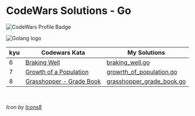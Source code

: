 # CodeWars Solutions - Go

![CodeWars Profile Badge](https://www.codewars.com/users/domwake/badges/small)

![Golang logo](https://img.icons8.com/color/48/000000/golang.png)

| kyu | Codewars Kata | My Solutions |
| --- | --- | --- |
| 6 | [Braking Well](https://www.codewars.com/kata/565c0fa6e3a7d39dee000125) | [braking_well.go](/src/go/6kyu/braking_well.go) |
| 7 | [Growth of a Population](https://www.codewars.com/kata/563b662a59afc2b5120000c6) | [growrth_of_population.go](/src/go/7kyu/growrth_of_population.go) |
| 8 | [Grasshopper - Grade Book](https://www.codewars.com/kata/55cbd4ba903825f7970000f5) | [grasshopper_grade_book.go](/src/go/8kyu/grasshopper_grade_book.go) |

<br />

*Icon by [Icons8](https://icons8.com/icon/44442/golang)*

